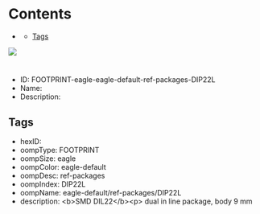 



Contents
========

* [](#)
	* [Tags](#tags)
  
![][im]
# 

- ID: FOOTPRINT-eagle-eagle-default-ref-packages-DIP22L
- Name: 
- Description: 

## Tags

- hexID: 
- oompType: FOOTPRINT
- oompSize: eagle
- oompColor: eagle-default
- oompDesc: ref-packages
- oompIndex: DIP22L
- oompName: eagle-default/ref-packages/DIP22L
- description: &lt;b&gt;SMD DIL22&lt;/b&gt;&lt;p&gt;&#xD;
dual in line package, body 9 mm



[im]: image.png
